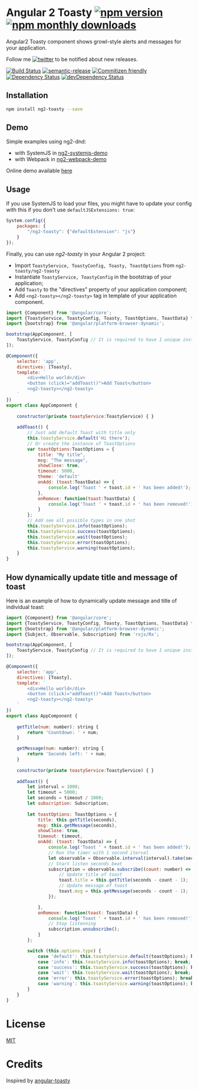 # Angular 2 Toasty [![npm version](https://badge.fury.io/js/ng2-toasty.svg)](https://badge.fury.io/js/ng2-toasty) [![npm monthly downloads](https://img.shields.io/npm/dm/ng2-toasty.svg?style=flat-square)](https://www.npmjs.com/package/ng2-toasty)
Angular2 Toasty component shows growl-style alerts and messages for your application.

Follow me [![twitter](https://img.shields.io/twitter/follow/akopkokhyants.svg?style=social&label=%20akopkokhyants)](https://twitter.com/akopkokhyants) to be notified about new releases.

[![Build Status](https://travis-ci.org/akserg/ng2-toasty.svg?branch=master)](https://travis-ci.org/akserg/ng2-toasty) 
[![semantic-release](https://img.shields.io/badge/%20%20%F0%9F%93%A6%F0%9F%9A%80-semantic--release-e10079.svg)](https://github.com/semantic-release/semantic-release) 
[![Commitizen friendly](https://img.shields.io/badge/commitizen-friendly-brightgreen.svg)](http://commitizen.github.io/cz-cli/) 
[![Dependency Status](https://david-dm.org/akserg/ng2-toasty.svg)](https://david-dm.org/akserg/ng2-toasty)
[![devDependency Status](https://david-dm.org/akserg/ng2-toasty/dev-status.svg)](https://david-dm.org/akserg/ng2-toasty#info=devDependencies)

## Installation
```sh
npm install ng2-toasty --save
```

## Demo
Simple examples using ng2-dnd:
- with SystemJS in [ng2-systemjs-demo](https://github.com/akserg/ng2-systemjs-demo)
- with Webpack in [ng2-webpack-demo](https://github.com/akserg/ng2-webpack-demo)

Online demo available [here](http://akserg.github.io/ng2-webpack-demo)

## Usage
If you use SystemJS to load your files, you might have to update your config with this if you don't use `defaultJSExtensions: true`:
```js
System.config({
    packages: {
        "/ng2-toasty": {"defaultExtension": "js"}
    }
});
```

Finally, you can use *ng2-toasty* in your Angular 2 project:
- Import `ToastyService, ToastyConfig, Toasty, ToastOptions` from `ng2-toasty/ng2-toasty`
- Instantiate `ToastyService, ToastyConfig` in the bootstrap of your application;
- Add `Toasty` to the "directives" property of your application component;
- Add `<ng2-toasty></ng2-toasty>` tag in template of your application component.

```js
import {Component} from '@angular/core';
import {ToastyService, ToastyConfig, Toasty, ToastOptions, ToastData} from 'ng2-toasty/ng2-toasty';
import {bootstrap} from '@angular/platform-browser-dynamic';

bootstrap(AppComponent, [
    ToastyService, ToastyConfig // It is required to have 1 unique instance of your service
]);

@Component({
    selector: 'app',
    directives: [Toasty],
    template: `
        <div>Hello world</div>
        <button (click)="addToast()">Add Toast</button>
        <ng2-toasty></ng2-toasty>
    `
})
export class AppComponent {
    
    constructor(private toastyService:ToastyService) { }
    
    addToast() {
        // Just add default Toast with title only
        this.toastyService.default('Hi there');
        // Or create the instance of ToastOptions
        var toastOptions:ToastOptions = {
            title: "My title",
            msg: "The message",
            showClose: true,
            timeout: 5000,
            theme: 'default'
            onAdd: (toast:ToastData) => {
                console.log('Toast ' + toast.id + ' has been added!');
            },
            onRemove: function(toast:ToastData) {
                console.log('Toast ' + toast.id + ' has been removed!');
            }
        };
        // Add see all possible types in one shot
        this.toastyService.info(toastOptions);
        this.toastyService.success(toastOptions);
        this.toastyService.wait(toastOptions);
        this.toastyService.error(toastOptions);
        this.toastyService.warning(toastOptions);
    }
}
```

## How dynamically update title and message of toast
Here is an example of how to dynamically update message and title of individual toast:

```js
import {Component} from '@angular/core';
import {ToastyService, ToastyConfig, Toasty, ToastOptions, ToastData} from 'ng2-toasty/ng2-toasty';
import {bootstrap} from '@angular/platform-browser-dynamic';
import {Subject, Observable, Subscription} from 'rxjs/Rx';

bootstrap(AppComponent, [
    ToastyService, ToastyConfig // It is required to have 1 unique instance of your service
]);

@Component({
    selector: 'app',
    directives: [Toasty],
    template: `
        <div>Hello world</div>
        <button (click)="addToast()">Add Toast</button>
        <ng2-toasty></ng2-toasty>
    `
})
export class AppComponent {
    
    getTitle(num: number): string {
        return 'Countdown: ' + num;
    }

    getMessage(num: number): string {
        return 'Seconds left: ' + num;
    }
    
    constructor(private toastyService:ToastyService) { }
    
    addToast() {
        let interval = 1000;
        let timeout = 5000;
        let seconds = timeout / 1000;
        let subscription: Subscription;
        
        let toastOptions: ToastOptions = {
            title: this.getTitle(seconds),
            msg: this.getMessage(seconds),
            showClose: true,
            timeout: timeout,
            onAdd: (toast: ToastData) => {
                console.log('Toast ' + toast.id + ' has been added!');
                // Run the timer with 1 second iterval
                let observable = Observable.interval(interval).take(seconds);
                // Start listen seconds beat
                subscription = observable.subscribe((count: number) => {
                    // Update title of toast
                    toast.title = this.getTitle(seconds - count - 1);
                    // Update message of toast
                    toast.msg = this.getMessage(seconds - count - 1);
                });

            },
            onRemove: function(toast: ToastData) {
                console.log('Toast ' + toast.id + ' has been removed!');
                // Stop listenning
                subscription.unsubscribe();
            }
        };

        switch (this.options.type) {
            case 'default': this.toastyService.default(toastOptions); break;
            case 'info': this.toastyService.info(toastOptions); break;
            case 'success': this.toastyService.success(toastOptions); break;
            case 'wait': this.toastyService.wait(toastOptions); break;
            case 'error': this.toastyService.error(toastOptions); break;
            case 'warning': this.toastyService.warning(toastOptions); break;
        }
    }
}
```

# License
 [MIT](/LICENSE)

# Credits 
Inspired by [angular-toasty](https://github.com/teamfa/angular-toasty)
